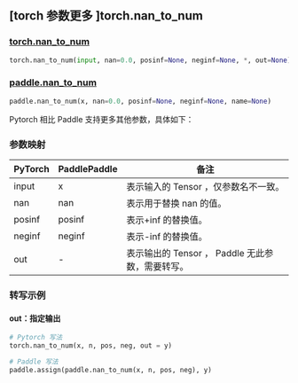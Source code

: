 ## [torch 参数更多 ]torch.nan_to_num

### [torch.nan_to_num](https://pytorch.org/docs/stable/generated/torch.nan_to_num.html?highlight=nan_to_num#torch.nan_to_num)

```python
torch.nan_to_num(input, nan=0.0, posinf=None, neginf=None, *, out=None)
```

### [paddle.nan_to_num]()

```python
paddle.nan_to_num(x, nan=0.0, posinf=None, neginf=None, name=None)
```

Pytorch 相比 Paddle 支持更多其他参数，具体如下：
### 参数映射
| PyTorch       | PaddlePaddle | 备注                                                   |
| ------------- | ------------ | ------------------------------------------------------ |
| input  | x  | 表示输入的 Tensor ，仅参数名不一致。  |
| nan  |  nan  | 表示用于替换 nan 的值。  |
| posinf  |  posinf  | 表示+inf 的替换值。  |
| neginf  |  neginf  | 表示-inf 的替换值。  |
| out  | -  | 表示输出的 Tensor ， Paddle 无此参数，需要转写。    |


### 转写示例
#### out：指定输出
```python
# Pytorch 写法
torch.nan_to_num(x, n, pos, neg, out = y)

# Paddle 写法
paddle.assign(paddle.nan_to_num(x, n, pos, neg), y)
```
